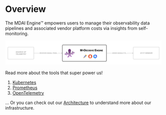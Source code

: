 # Overview

The MDAI Engine™ empowers users to manage their observability data pipelines and associated vendor platform costs via insights from self-monitoring.

![![Overview](../media/overview.png)](../media/overview.png)

Read more about the tools that super power us!
1. [Kubernetes](https://kubernetes.io/)
2. [Prometheus](https://prometheus.io/)
3. [OpenTelemetry](https://opentelemetry.io/)

... Or you can check out our [Architecture](./architecture.md) to understand more about our infrastructure.
